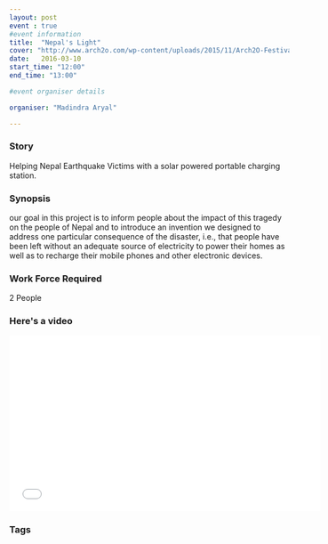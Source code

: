 ```yaml
---
layout: post
event : true
#event information
title:  "Nepal's Light"
cover: "http://www.arch2o.com/wp-content/uploads/2015/11/Arch2O-Festival-of-Lights-02-750x400.png"
date:   2016-03-10
start_time: "12:00"
end_time: "13:00"

#event organiser details

organiser: "Madindra Aryal"

---
```

### Story 
Helping Nepal Earthquake Victims with a solar powered portable charging station.

### Synopsis
our goal in this project is to inform people about the impact of this tragedy on the people of Nepal and to introduce an invention we designed to address one particular consequence of the disaster, i.e., that people have been left without an adequate source of electricity to power their homes as well as to recharge their mobile phones and other electronic devices.

### Work Force Required
2 People

### Here's a video 
<center><b></b> <iframe width="560" height="315" src="//www.youtube.com/embed/8Mv8pOWVyKc" frameborder="0"> </iframe></center>
 
    

### Tags
